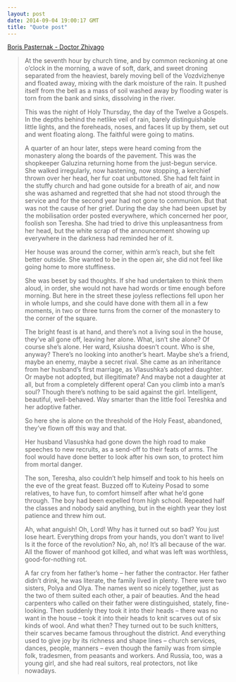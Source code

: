 ```yaml
---
layout: post
date: 2014-09-04 19:00:17 GMT
title: "Quote post"
---
```

<a href="http://www.amazon.in/gp/product/0099541246/ref=as_li_tl?ie=UTF8&amp;camp=3626&amp;creative=24822&amp;creativeASIN=0099541246&amp;linkCode=as2&amp;tag=arpstum-21">Boris Pasternak - Doctor Zhivago</a><img src="http://ir-in.amazon-adsystem.com/e/ir?t=arpstum-21&amp;l=as2&amp;o=31&amp;a=0099541246" width="1" height="1" border="0" alt="" style="border:none !important; margin:0px !important;"/>

<blockquote><p>At the seventh hour by church time, and by common reckoning at one o’clock in the morning, a wave of soft, dark, and sweet droning separated from the heaviest, barely moving bell of the Vozdvizhenye and floated away, mixing with the dark moisture of the rain. It pushed itself from the bell as a mass of soil washed away by flooding water is torn from the bank and sinks, dissolving in the river. </p>

<p>This was the night of Holy Thursday, the day of the Twelve a Gospels. In the depths behind the netlike veil of rain, barely distinguishable little lights, and the foreheads, noses, and faces lit up by them, set out and went floating along. The faithful were going to matins. </p>

<p>A quarter of an hour later, steps were heard coming from the monastery along the boards of the pavement. This was the shopkeeper Galuzina returning home from the just-begun service. She walked irregularly, now hastening, now stopping, a kerchief thrown over her head, her fur coat unbuttoned. She had felt faint in the stuffy church and had gone outside for a breath of air, and now she was ashamed and regretted that she had not stood through the service and for the second year had not gone to communion. But that was not the cause of her grief. During the day she had been upset by the mobilisation order posted everywhere, which concerned her poor, foolish son Teresha. She had tried to drive this unpleasantness from her head, but the white scrap of the announcement showing up everywhere in the darkness had reminded her of it. </p>

<p>Her house was around the corner, within arm’s reach, but she felt better outside. She wanted to be in the open air, she did not feel like going home to more stuffiness. </p>

<p>She was beset by sad thoughts. If she had undertaken to think them aloud, in order, she would not have had words or time enough before morning. But here in the street these joyless reflections fell upon her in whole lumps, and she could have done with them all in a few moments, in two or three turns from the corner of the monastery to the corner of the square. </p>

<p>The bright feast is at hand, and there’s not a living soul in the house, they’ve all gone off, leaving her alone. What, isn’t she alone? Of course she’s alone. Her ward, Ksiusha doesn’t count. Who is she, anyway? There’s no looking into another’s heart. Maybe she’s a friend, maybe an enemy, maybe a secret rival. She came as an inheritance from her husband’s first marriage, as Vlasushka’s adopted daughter. Or maybe not adopted, but illegitimate? And maybe not a daughter at all, but from a completely different opera! Can you climb into a man’s soul? Though there’s nothing to be said against the girl. Intelligent, beautiful, well-behaved. Way smarter than the little fool Tereshka and her adoptive father. </p>

<p>So here she is alone on the threshold of the Holy Feast, abandoned, they’ve flown off this way and that. </p>

<p>Her husband Vlasushka had gone down the high road to make speeches to new recruits, as a send-off to their feats of arms. The fool would have done better to look after his own son, to protect him from mortal danger. </p>

<p>The son, Teresha, also couldn’t help himself and took to his heels on the eve of the great feast. Buzzed off to Kuteiny Posad to some relatives, to have fun, to comfort himself after what he’d gone through. The boy had been expelled from high school. Repeated half the classes and nobody said anything, but in the eighth year they lost patience and threw him out. </p>

<p>Ah, what anguish! Oh, Lord! Why has it turned out so bad? You just lose heart. Everything drops from your hands, you don’t want to live! Is it the force of the revolution? No, ah, no! It’s all because of the war. All the flower of manhood got killed, and what was left was worthless, good-for-nothing rot. </p>

<p>A far cry from her father’s home – her father the contractor. Her father didn’t drink, he was literate, the family lived in plenty. There were two sisters, Polya and Olya. The names went so nicely together, just as the two of them suited each other, a pair of beauties. And the head carpenters who called on their father were distinguished, stately, fine-looking. Then suddenly they took it into their heads – there was no want in the house – took it into their heads to knit scarves out of six kinds of wool. And what then? They turned out to be such knitters, their scarves became famous throughout the district. And everything used to give joy by its richness and shape lines – church services, dances, people, manners – even though the family was from simple folk, tradesmen, from peasants and workers. And Russia, too, was a young girl, and she had real suitors, real protectors, not like nowadays.</p></blockquote>